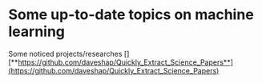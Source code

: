 # Some up-to-date topics on machine learning
Some noticed projects/researches
[] [**https://github.com/daveshap/Quickly_Extract_Science_Papers**](https://github.com/daveshap/Quickly_Extract_Science_Papers)
